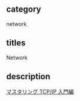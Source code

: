 ## category

network

## titles

Network

## description

<a href="https://gist.github.com/kurosame/ad8f9fa3da5db1f94c03e123eb0a76d2" target="_blank">マスタリング TCP/IP 入門編</a>
